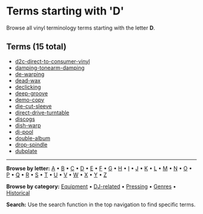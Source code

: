 # Terms starting with 'D'

Browse all vinyl terminology terms starting with the letter **D**.

## Terms (15 total)

- [d2c-direct-to-consumer-vinyl](terms/d/d2c-direct-to-consumer-vinyl/)
- [damping-tonearm-damping](terms/d/damping-tonearm-damping/)
- [de-warping](terms/d/de-warping/)
- [dead-wax](terms/d/dead-wax/)
- [declicking](terms/d/declicking/)
- [deep-groove](terms/d/deep-groove/)
- [demo-copy](terms/d/demo-copy/)
- [die-cut-sleeve](terms/d/die-cut-sleeve/)
- [direct-drive-turntable](terms/d/direct-drive-turntable/)
- [discogs](terms/d/discogs/)
- [dish-warp](terms/d/dish-warp/)
- [dj-pool](terms/d/dj-pool/)
- [double-album](terms/d/double-album/)
- [drop-spindle](terms/d/drop-spindle/)
- [dubplate](terms/d/dubplate/)


---

**Browse by letter:** [A](a.md) • [B](b.md) • [C](c.md) • [D](d.md) • [E](e.md) • [F](f.md) • [G](g.md) • [H](h.md) • [I](i.md) • [J](j.md) • [K](k.md) • [L](l.md) • [M](m.md) • [N](n.md) • [O](o.md) • [P](p.md) • [Q](q.md) • [R](r.md) • [S](s.md) • [T](t.md) • [U](u.md) • [V](v.md) • [W](w.md) • [X](x.md) • [Y](y.md) • [Z](z.md)

**Browse by category:** [Equipment](../tags/equipment.md) • [DJ-related](../tags/dj-related.md) • [Pressing](../tags/pressing.md) • [Genres](../tags/genres.md) • [Historical](../tags/historical.md)

**Search:** Use the search function in the top navigation to find specific terms.
